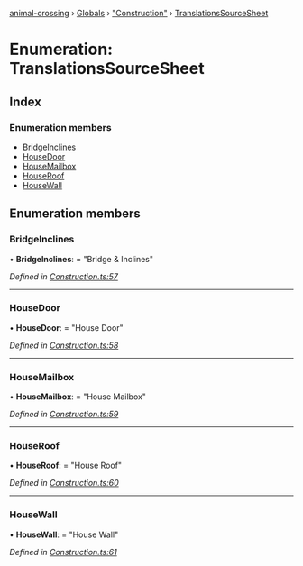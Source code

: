 [animal-crossing](../README.md) › [Globals](../globals.md) › ["Construction"](../modules/_construction_.md) › [TranslationsSourceSheet](_construction_.translationssourcesheet.md)

# Enumeration: TranslationsSourceSheet

## Index

### Enumeration members

* [BridgeInclines](_construction_.translationssourcesheet.md#bridgeinclines)
* [HouseDoor](_construction_.translationssourcesheet.md#housedoor)
* [HouseMailbox](_construction_.translationssourcesheet.md#housemailbox)
* [HouseRoof](_construction_.translationssourcesheet.md#houseroof)
* [HouseWall](_construction_.translationssourcesheet.md#housewall)

## Enumeration members

###  BridgeInclines

• **BridgeInclines**: = "Bridge & Inclines"

*Defined in [Construction.ts:57](https://github.com/Norviah/animal-crossing/blob/ba83c61/module/types/Construction.ts#L57)*

___

###  HouseDoor

• **HouseDoor**: = "House Door"

*Defined in [Construction.ts:58](https://github.com/Norviah/animal-crossing/blob/ba83c61/module/types/Construction.ts#L58)*

___

###  HouseMailbox

• **HouseMailbox**: = "House Mailbox"

*Defined in [Construction.ts:59](https://github.com/Norviah/animal-crossing/blob/ba83c61/module/types/Construction.ts#L59)*

___

###  HouseRoof

• **HouseRoof**: = "House Roof"

*Defined in [Construction.ts:60](https://github.com/Norviah/animal-crossing/blob/ba83c61/module/types/Construction.ts#L60)*

___

###  HouseWall

• **HouseWall**: = "House Wall"

*Defined in [Construction.ts:61](https://github.com/Norviah/animal-crossing/blob/ba83c61/module/types/Construction.ts#L61)*
